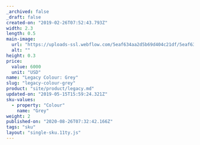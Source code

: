 ```yaml
---
_archived: false
_draft: false
created-on: "2019-02-26T07:52:43.793Z"
width: 2.3
length: 0.5
main-image:
  url: "https://uploads-ssl.webflow.com/5eaf634aa2d5b69d404c21df/5eaf634aa2d5b6cef34c2259_store-item-1.jpg"
  alt: ""
height: 0.3
price:
  value: 6000
  unit: "USD"
name: "Legacy Colour: Grey"
slug: "legacy-colour-grey"
product: "site/product/legacy.md"
updated-on: "2019-05-15T15:59:24.321Z"
sku-values:
  - property: "Colour"
    name: "Grey"
weight: 2
published-on: "2020-08-26T07:32:42.166Z"
tags: "sku"
layout: "single-sku.11ty.js"
---
```



